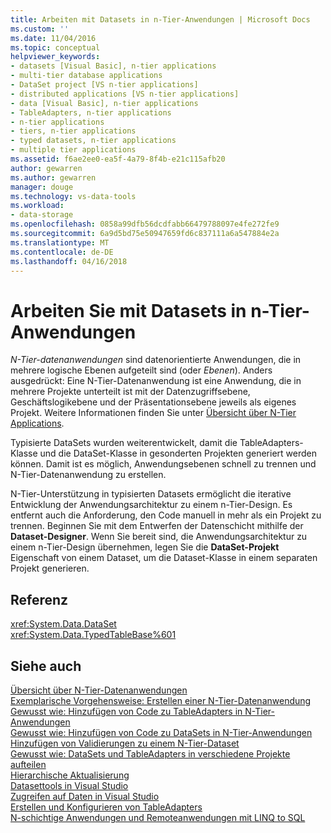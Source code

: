 ```yaml
---
title: Arbeiten mit Datasets in n-Tier-Anwendungen | Microsoft Docs
ms.custom: ''
ms.date: 11/04/2016
ms.topic: conceptual
helpviewer_keywords:
- datasets [Visual Basic], n-tier applications
- multi-tier database applications
- DataSet project [VS n-tier applications]
- distributed applications [VS n-tier applications]
- data [Visual Basic], n-tier applications
- TableAdapters, n-tier applications
- n-tier applications
- tiers, n-tier applications
- typed datasets, n-tier applications
- multiple tier applications
ms.assetid: f6ae2ee0-ea5f-4a79-8f4b-e21c115afb20
author: gewarren
ms.author: gewarren
manager: douge
ms.technology: vs-data-tools
ms.workload:
- data-storage
ms.openlocfilehash: 0858a99dfb56dcdfabb66479788097e4fe272fe9
ms.sourcegitcommit: 6a9d5bd75e50947659fd6c837111a6a547884e2a
ms.translationtype: MT
ms.contentlocale: de-DE
ms.lasthandoff: 04/16/2018
---
```

# <a name="work-with-datasets-in-n-tier-applications"></a>Arbeiten Sie mit Datasets in n-Tier-Anwendungen
*N-Tier-datenanwendungen* sind datenorientierte Anwendungen, die in mehrere logische Ebenen aufgeteilt sind (oder *Ebenen*). Anders ausgedrückt: Eine N-Tier-Datenanwendung ist eine Anwendung, die in mehrere Projekte unterteilt ist mit der Datenzugriffsebene, Geschäftslogikebene und der Präsentationsebene jeweils als eigenes Projekt. Weitere Informationen finden Sie unter [Übersicht über N-Tier Applications](../data-tools/n-tier-data-applications-overview.md).  
  
Typisierte DataSets wurden weiterentwickelt, damit die TableAdapters-Klasse und die DataSet-Klasse in gesonderten Projekten generiert werden können. Damit ist es möglich, Anwendungsebenen schnell zu trennen und N-Tier-Datenanwendung zu erstellen.  
  
N-Tier-Unterstützung in typisierten Datasets ermöglicht die iterative Entwicklung der Anwendungsarchitektur zu einem n-Tier-Design. Es entfernt auch die Anforderung, den Code manuell in mehr als ein Projekt zu trennen. Beginnen Sie mit dem Entwerfen der Datenschicht mithilfe der **Dataset-Designer**. Wenn Sie bereit sind, die Anwendungsarchitektur zu einem n-Tier-Design übernehmen, legen Sie die **DataSet-Projekt** Eigenschaft von einem Dataset, um die Dataset-Klasse in einem separaten Projekt generieren.  
  
## <a name="reference"></a>Referenz  
<xref:System.Data.DataSet>  
<xref:System.Data.TypedTableBase%601>  
  
## <a name="see-also"></a>Siehe auch
[Übersicht über N-Tier-Datenanwendungen](../data-tools/n-tier-data-applications-overview.md)  
[Exemplarische Vorgehensweise: Erstellen einer N-Tier-Datenanwendung](../data-tools/walkthrough-creating-an-n-tier-data-application.md)  
[Gewusst wie: Hinzufügen von Code zu TableAdapters in N-Tier-Anwendungen](../data-tools/add-code-to-tableadapters-in-n-tier-applications.md)  
[Gewusst wie: Hinzufügen von Code zu DataSets in N-Tier-Anwendungen](../data-tools/add-code-to-datasets-in-n-tier-applications.md)  
[Hinzufügen von Validierungen zu einem N-Tier-Dataset](../data-tools/add-validation-to-an-n-tier-dataset.md)  
[Gewusst wie: DataSets und TableAdapters in verschiedene Projekte aufteilen](../data-tools/separate-datasets-and-tableadapters-into-different-projects.md)  
[Hierarchische Aktualisierung](../data-tools/hierarchical-update.md)  
[Datasettools in Visual Studio](../data-tools/dataset-tools-in-visual-studio.md)  
[Zugreifen auf Daten in Visual Studio](../data-tools/accessing-data-in-visual-studio.md)  
[Erstellen und Konfigurieren von TableAdapters](../data-tools/create-and-configure-tableadapters.md)  
[N-schichtige Anwendungen und Remoteanwendungen mit LINQ to SQL](/dotnet/framework/data/adonet/sql/linq/n-tier-and-remote-applications-with-linq-to-sql)